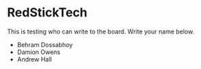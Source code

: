 # RedStickTech

This is testing who can write to the board. Write your name below.
- Behram Dossabhoy
- Damion Owens
- Andrew Hall
